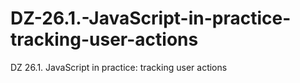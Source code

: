 # DZ-26.1.-JavaScript-in-practice-tracking-user-actions
DZ 26.1. JavaScript in practice: tracking user actions
